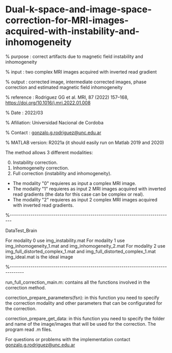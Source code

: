 # Dual-k-space-and-image-space-correction-for-MRI-images-acquired-with-instability-and-inhomogeneity

% purpose   : correct artifacts due to magnetic field instability and inhomogeneity

% input     : two complex MRI images acquired with inverted read gradient

% output    : corrected image, intermediate corrected images, phase correction and estimated magnetic field inhomogeneity

% reference : Rodriguez GG et al. MRI, 87 (2022) 157–168, https://doi.org/10.1016/j.mri.2022.01.008    

% Date      : 2022/03 

% Afiliation: Universidad Nacional de Cordoba

% Contact   : gonzalo.g.rodriguez@unc.edu.ar

% MATLAB version: R2021a (it should easily run on Matlab 2019 and 2020)

The method allows 3 different modalities:

0) Instability correction.
1) Inhomogeneity correction.
2) Full correction (instability and inhomogeneity).


- The modality "0" requieres as input a complex MRI image.
- The modality "1" requieres as input 2 MRI images acquired with inverted read gradients (the data for this case can be complex or real).
- The modality "2" requieres as input 2 complex MRI images acquired with inverted read gradients.

%-------------------------------------------------------------------------------

DataTest_Brain

For modality 0 use img_instability.mat 
For modality 1 use img_inhomogeneity_1.mat and img_inhomogeneity_2.mat
For modality 2 use img_full_distorted_complex_1.mat and img_full_distorted_complex_1.mat
img_ideal.mat is the ideal image

%-------------------------------------------------------------------------------------


run_full_correction_main.m: contains all the functions involved in the correction method.


correction_prepare_parameters(fsn): in this function you need to specify the correction modality and other parameters that can be configurated for the correction.


correction_prepare_get_data: in this function you need to specify the folder and name of the image/images that will be used for the correction.
The program read .m files. 

For questions or problems with the implementation contact gonzalo.g.rodriguez@unc.edu.ar
